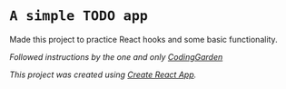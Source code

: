 # `A simple TODO app`

Made this project to practice React hooks and some basic functionality.

*Followed instructions by the one and only [CodingGarden](https://www.youtube.com/channel/UCLNgu_OupwoeESgtab33CCw)*

*This project was created using [Create React App](https://github.com/facebook/create-react-app).*
